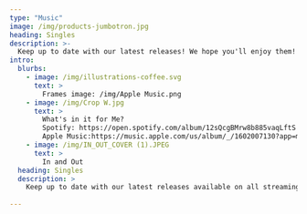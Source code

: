 ```yaml
---
type: "Music"
image: /img/products-jumbotron.jpg
heading: Singles
description: >-
  Keep up to date with our latest releases! We hope you'll enjoy them!
intro:
  blurbs:
    - image: /img/illustrations-coffee.svg
      text: >
        Frames image: /img/Apple Music.png
    - image: /img/Crop W.jpg
      text: >
        What's in it for Me? 
        Spotify: https://open.spotify.com/album/12sQcgBMrw8b885vaqLftS
        Apple Music:https://music.apple.com/us/album/_/1602007130?app=music&at=1000lHKX&ct=linktree_http&i=1602007131&ls=1&mt=1
    - image: /img/IN_OUT_COVER (1).JPEG
      text: >
        In and Out
  heading: Singles
  description: >
    Keep up to date with our latest releases available on all streaming services! 
    
---
```



